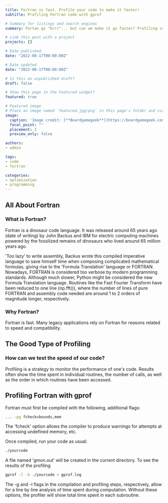 ```yaml
---
title: Fortran is fast. Profile your code to make it faster!
subtitle: Profiling Fortran code with gprof

# Summary for listings and search engines
summary: Fortan go "brrr"... but can we make it go faster? Profiling code is the best way to improve efficiency. Here you'll find a short explanation on how to do this in Fortran.

# Link this post with a project
projects: []

# Date published
date: "2022-08-17T00:00:00Z"

# Date updated
date: "2022-08-17T00:00:00Z"

# Is this an unpublished draft?
draft: false

# Show this page in the Featured widget?
featured: true

# Featured image
# Place an image named `featured.jpg/png` in this page's folder and customize its options here.
image:
  caption: 'Image credit: [**Boardgamegeek**](https://boardgamegeek.com/image/78330/fortran)'
  focal_point: ""
  placement: 2
  preview_only: false

authors:
- admin

tags:
- code
- fortran

categories:
- optimization
- programming
---
```


## All About Fortran
### What is Fortran?

Fortran is a dinosaur code language. It was released around 65 years ago (date of writing) by John Backus and IBM for electric computing machines powered by the fossilized remains of dinosaurs who lived around 65 million years ago. 

'Too lazy' to write assembly, Backus wrote this compiled imperative language to save himself time when composing complicated mathematical formulas, giving rise to the 'Formula Translation' language or FORTRAN. Nowadays, FORTRAN is considered too verbose by modern programming standards. Although much slower, Python might be considered the new Formula Translation language. Routines like the Fast Fourier Transform have been reduced to one line (np.fft()), where the number of lines of pure FORTRAN and assembly code needed are around 1 to 2 orders of magnitude longer, respectively.

### Why Fortran?

Fortran is fast. Many legacy applications rely on Fortran for reasons related to speed and compatibility. 

## The Good Type of Profiling
### How can we test the speed of our code?

Profiling is a strategy to monitor the performance of one's code.
Results often show the time spent in individual routines, the number of calls, as well as the order in which routines have been accessed. 

## Profiling Fortran with gprof

Fortran must first be compiled with the following, additional flags:
```bash
... -pg fcheck=bounds,mem
```
The 'fcheck' option allows the compiler to produce warnings for attempts at accessing undefined memory, etc.

Once compiled, run your code as usual:
```bash
./yourcode 
```
A file named 'gmon.out' will be created in the current directory.
To see the results of the profiling
```bash
gprof -l -b ./yourcode > gprof.log
```
The -g and -l flags in the compilation and profiling steps, respectively, allow for a line by line analysis of time spent during computation. Without these options, the profiler will show total time spent in each subroutine.










